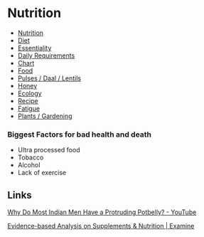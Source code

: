 # Nutrition

- [Nutrition](knowledge/biology/nutrition/intro.md)
- [Diet](knowledge/biology/nutrition/diet.md)
- [Essentiality](essentiality)
- [Daily Requirements](daily-requirements)
- [Chart](chart)
- [Food](food)
- [Pulses / Daal / Lentils](pulses-daal-lentils)
- [Honey](knowledge/biology/nutrition/honey.md)
- [Ecology](ecology)
- [Recipe](recipe)
- [Fatigue](fatigue)
- [Plants / Gardening](plants-gardening)

### Biggest Factors for bad health and death

- Ultra processed food
- Tobacco
- Alcohol
- Lack of exercise

## Links

[Why Do Most Indian Men Have a Protruding Potbelly? - YouTube](https://www.youtube.com/watch?v=iOO35cEQXfw&ab_channel=Dr.EricBergDC)

[Evidence-based Analysis on Supplements & Nutrition | Examine](https://examine.com/)
